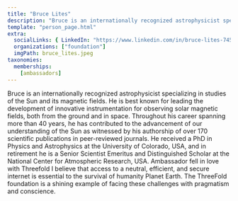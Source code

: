 ```yaml
---
title: "Bruce Lites"
description: "Bruce is an internationally recognized astrophysicist specializing in studies of the Sun and its magnetic fields."
template: "person_page.html"
extra:
  socialLinks: { LinkedIn: "https://www.linkedin.com/in/bruce-lites-74555811/"}
  organizations: ["foundation"]
  imgPath: bruce_lites.jpeg
taxonomies:
  memberships:
    [ambassadors]
---
```


Bruce is an internationally recognized astrophysicist specializing in studies of the Sun and its magnetic fields. He is best known for leading the development of innovative instrumentation for observing solar magnetic fields, both from the ground and in space. Throughout his career spanning more than 40 years, he has contributed to the advancement of our understanding of the Sun as witnessed by his authorship of over 170 scientific publications in peer-reviewed journals. He received a PhD in Physics and Astrophysics at the University of Colorado, USA, and in retirement he is a Senior Scientist Emeritus and Distinguished Scholar at the National Center for Atmospheric Research, USA. Ambassador fell in love with Threefold I believe that access to a neutral, efficient, and secure internet is essential to the survival of humanity Planet Earth. The ThreeFold foundation is a shining example of facing these challenges with pragmatism and conscience.